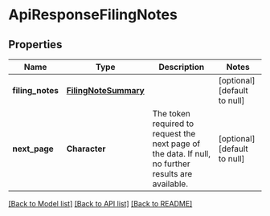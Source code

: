 # ApiResponseFilingNotes

## Properties
Name | Type | Description | Notes
------------ | ------------- | ------------- | -------------
**filing_notes** | [**FilingNoteSummary**](FilingNoteSummary.md) |  | [optional] [default to null]
**next_page** | **Character** | The token required to request the next page of the data. If null, no further results are available. | [optional] [default to null]

[[Back to Model list]](../README.md#documentation-for-models) [[Back to API list]](../README.md#documentation-for-api-endpoints) [[Back to README]](../README.md)


